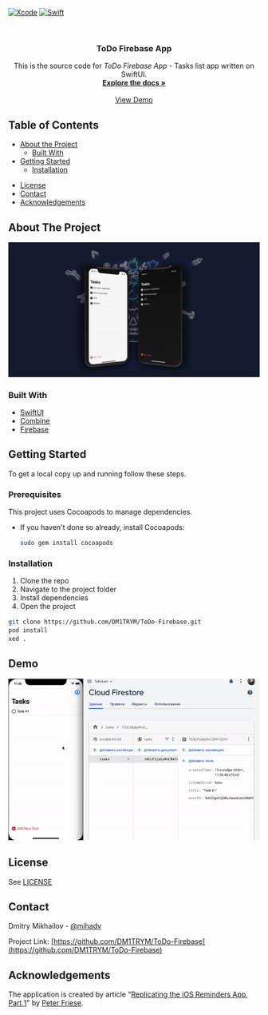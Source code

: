 <!-- PROJECT SHIELDS -->
[![Xcode][xcode-shield]][xcode-url]
[![Swift][swift-shield]][swift-url]


<!-- PROJECT LOGO -->
<br />
<p align="center">

  <h3 align="center">ToDo Firebase App</h3>

  <p align="center">
    This is the source code for <i>ToDo Firebase App</i> - Tasks list app written on SwiftUI.
    <br />
    <a href="https://github.com/DM1TRYM/ToDo-Firebase"><strong>Explore the docs »</strong></a>
    <br />
    <br />
    <a href="https://github.com/peterfriese/MakeItSo#Demo">View Demo</a>
  </p>
</p>

<!-- TABLE OF CONTENTS -->
## Table of Contents

* [About the Project](#about-the-project)
  * [Built With](#built-with)
* [Getting Started](#getting-started)
  <!-- * [Prerequisites](#prerequisites) -->
  * [Installation](#installation)
<!-- * [Usage](#usage) -->
<!-- * [Roadmap](#roadmap) -->
* [License](#license)
* [Contact](#contact)
* [Acknowledgements](#acknowledgements)

<!-- ABOUT THE PROJECT -->
## About The Project

![Screenshot][product-screenshot]

### Built With

* [SwiftUI](https://developer.apple.com/xcode/swiftui/)
* [Combine](https://developer.apple.com/documentation/combine)
* [Firebase](https://firebase.google.com)

<!-- GETTING STARTED -->
## Getting Started

To get a local copy up and running follow these steps.

### Prerequisites

This project uses Cocoapods to manage dependencies.

* If you haven't done so already, install Cocoapods:

  ``` bash
  sudo gem install cocoapods
  ```

### Installation

1. Clone the repo
2. Navigate to the project folder
3. Install dependencies
4. Open the project

``` bash
git clone https://github.com/DM1TRYM/ToDo-Firebase.git
pod install
xed .
```

<!-- Demo -->
## Demo

![Demo][product-demo]


<!-- LICENSE -->
## License

See [LICENSE](LICENSE)

<!-- CONTACT -->
## Contact

Dmitry Mikhailov - [@mihadv](https://t.me/mihadv)



Project Link: [https://github.com/DM1TRYM/ToDo-Firebase](https://github.com/DM1TRYM/ToDo-Firebase)

<!-- ACKNOWLEDGEMENTS -->

## Acknowledgements

The application is created by article "[Replicating the iOS Reminders App, Part 1](https://medium.com/better-programming/replicating-the-ios-reminders-app-part1-44211a7b7029)" by [Peter Friese](https://medium.com/@peterfriese).

<!-- MARKDOWN LINKS & IMAGES -->
<!-- https://www.markdownguide.org/basic-syntax/#reference-style-links -->
[xcode-shield]: https://img.shields.io/badge/xcode-v12.0.1-blue
[xcode-url]: https://developer.apple.com/xcode/

[swift-shield]: https://img.shields.io/badge/swift-v5.3-%23fe4b2d
[swift-url]: https://swift.org/

[license-shield]: https://img.shields.io/github/license/DM1TRYM/ToDo-Firebase.svg?style%3Dflat-square
[license-url]: https://github.com/DM1TRYM/ToDo-Firebase/blob/main/LICENSE

[product-screenshot]: /screenshot.png
[product-demo]: https://github.com/DM1TRYM/ToDo-Firebase/blob/main/Demo.gif?raw=true
[product-screenshot]: /screenshot.png "Screenshot of Make It So, a replication of the iOS Reminders app"
